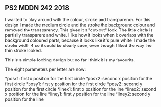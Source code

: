 ## PS2 MDDN 242 2018

I wanted to play around with the colour, stroke and transparency. For this design I made the medium circle and the stroke the background colour and removed the transparency. This gives it a "cut-out" look. The little circle is partially transparent and white. I like how it looks when it overlaps with the background coloured parts, because it looks like it's pure white. I made the stroke width 4 so it could be clearly seen, even though I liked the way the thin stroke looked.

This is a simple looking design but so far I think it is my favourite.


The eight parameters per letter are now:

*posx1: first x position for the first circle
*posx2: second x position for the first circle
*posy1: first y position for the first circle
*posy2: second y position for the first circle
*linex1: first x position for the line
*linex2: second x position for the line
*liney1: first y position for the line
*liney2: second y position for the line